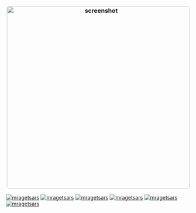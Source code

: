 <h3 align="center"><img width="500" style="border-radius:5px;" alt="screenshot" src="https://raw.githubusercontent.com/mrastegars/mrastegars/main/GitHub%20REDME.png"></h3>

[![mragetsars][tel-img]][tel-url] 
[![mragetsars][xxx-img]][xxx-url]
[![mragetsars][ins-img]][ins-url]
[![mragetsars][pri-img]][pri-url]
[![mragetsars][red-img]][red-url]
[![mragetsars][tik-img]][tik-url]

[dic-img]: http://img.shields.io/badge/Discord-navy.svg?style=flat-square
[dic-url]: https://circleci.com/gh/algolia/instantsearch
[ins-img]: http://img.shields.io/badge/Instagram-purple.svg?style=flat-square
[ins-url]: https://instagram.com/mragetsars
[tel-img]: http://img.shields.io/badge/Telegram-blue.svg?style=flat-square
[tel-url]: https://t.me/mragetsars_channel
[pri-img]: http://img.shields.io/badge/Printrest-crimson.svg?style=flat-square
[pri-url]: https://www.pinterest.com/mragetsars
[red-img]: http://img.shields.io/badge/Reddit-red.svg?style=flat-square
[red-url]: https://www.reddit.com/u/mragetsars
[sky-img]: http://img.shields.io/badge/Skype-blue.svg?style=flat-square
[sky-url]: https://circleci.com/gh/algolia/instantsearch
[tik-img]: http://img.shields.io/badge/TikTok-black.svg?style=flat-square
[tik-url]: https://tiktok.com/@mragetsars
[xxx-img]: http://img.shields.io/badge/X-black.svg?style=flat-square
[xxx-url]: https://x.com/mragetsars

